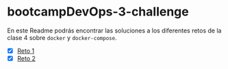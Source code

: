 # bootcampDevOps-3-challenge

En este Readme podrás encontrar las soluciones a los diferentes retos de la clase 4 sobre `docker` y `docker-compose`.

- [x] [Reto 1](/reto1/solucion.md)
- [x] [Reto 2](/reto2/solucion.md)